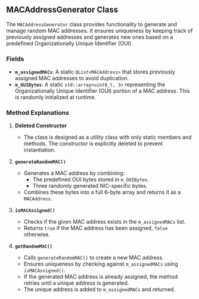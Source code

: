 
## MACAddressGenerator Class

The `MACAddressGenerator` class provides functionality to generate and manage random MAC addresses. It ensures uniqueness by keeping track of previously assigned addresses and generates new ones based on a predefined Organizationally Unique Identifier (OUI).

### Fields

- **`m_assignedMACs`**: A static `QList<MACAddress>` that stores previously assigned MAC addresses to avoid duplication.
- **`m_OUIBytes`**: A static `std::array<uint8_t, 3>` representing the Organizationally Unique Identifier (OUI) portion of a MAC address. This is randomly initialized at runtime.

### Method Explanations

1. **Deleted Constructor**
   - The class is designed as a utility class with only static members and methods. The constructor is explicitly deleted to prevent instantiation.

2. **`generateRandomMAC()`**
   - Generates a MAC address by combining:
     - The predefined OUI bytes stored in `m_OUIBytes`.
     - Three randomly generated NIC-specific bytes.
   - Combines these bytes into a full 6-byte array and returns it as a `MACAddress`.

3. **`isMACAssigned()`**
   - Checks if the given MAC address exists in the `m_assignedMACs` list.
   - Returns `true` if the MAC address has been assigned, `false` otherwise.

4. **`getRandomMAC()`**
   - Calls `generateRandomMAC()` to create a new MAC address.
   - Ensures uniqueness by checking against `m_assignedMACs` using `isMACAssigned()`.
   - If the generated MAC address is already assigned, the method retries until a unique address is generated.
   - The unique address is added to `m_assignedMACs` and returned.

